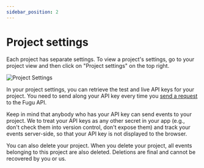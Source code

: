 ```yaml
---
sidebar_position: 2
---
```


# Project settings

Each project has separate settings. To view a project's settings, go to your project view and then click on "Project settings" on the top right.

![Project Settings](/img/project_settings_screenshot_1.png)

In your project settings, you can retrieve the test and live API keys for your project. You need to send along your API key every time you [send a request](/getting-started/tracking-an-event) to the Fugu API.

Keep in mind that anybody who has your API key can send events to your project. We to treat your API keys as any other secret in your app (e.g., don't check them into version control, don't expose them) and track your events server-side, so that your API key is not displayed to the browser.

You can also delete your project. When you delete your project, all events belonging to this project are also deleted. Deletions are final and cannot be recovered by you or us.